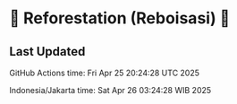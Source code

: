 
# 🌳 Reforestation (Reboisasi) 🌲

## Last Updated

GitHub Actions time: Fri Apr 25 20:24:28 UTC 2025

Indonesia/Jakarta time: Sat Apr 26 03:24:28 WIB 2025
